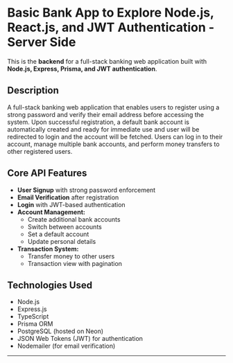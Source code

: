 # Basic Bank App to Explore Node.js, React.js, and JWT Authentication - Server Side
This is the **backend** for a full-stack banking web application built with **Node.js, Express, Prisma, and JWT authentication**.

## Description

A full-stack banking web application that enables users to register using a strong password  and verify their email address before accessing the system. Upon successful registration, a default bank account is automatically created and ready for immediate use and user will be redirected to login and the account will be fetched.
Users can log in to their account, manage multiple bank accounts, and perform money transfers to other registered users.

## Core API Features

- **User Signup** with strong password enforcement  
- **Email Verification** after registration  
- **Login** with JWT-based authentication  
- **Account Management:**
  - Create additional bank accounts  
  - Switch between accounts  
  - Set a default account  
  - Update personal details  
- **Transaction System:**
  - Transfer money to other users  
  - Transaction view with pagination  

## Technologies Used

- Node.js
- Express.js
- TypeScript
- Prisma ORM
- PostgreSQL (hosted on Neon)
- JSON Web Tokens (JWT) for authentication
- Nodemailer (for email verification)

---
 
 